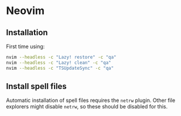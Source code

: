 # Neovim

## Installation

First time using:

```sh
nvim --headless -c "Lazy! restore" -c "qa"
nvim --headless -c "Lazy! clean" -c "qa"
nvim --headless -c "TSUpdateSync" -c "qa"
```

## Install spell files

Automatic installation of spell files requires the `netrw` plugin. Other file
explorers might disable `netrw`, so these should be disabled for this.
